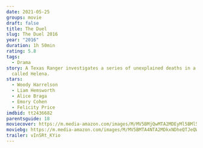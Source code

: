 ```yaml
---
date: 2021-05-25
groups: movie
draft: false
title: The Duel
slug: The Duel 2016
year: "2016"
duration: 1h 50min
rating: 5.8
tags:
  - Drama
story: A Texas Ranger investigates a series of unexplained deaths in a town
  called Helena.
stars:
  - Woody Harrelson
  - Liam Hemsworth
  - Alice Braga
  - Emory Cohen
  - Felicity Price
imdbid: tt2436682
parentsguide: 18
moviecover: https://m.media-amazon.com/images/M/MV5BMjQwMTA2MDEyMl5BMl5BanBnXkFtZTgwNjU1MDY3ODE@._V1_FMjpg_UY864_.jpg
moviebg: https://m.media-amazon.com/images/M/MV5BMTA4NTA2MDkxNDheQTJeQWpwZ15BbWU4MDQ5NjA2Nzgx._V1_FMjpg_UX1280_.jpg
trailer: vInSRt_KYio
---
```

